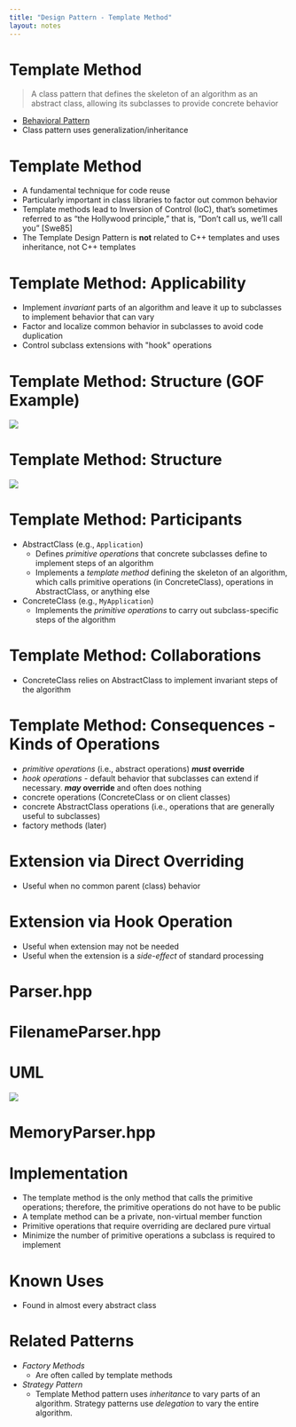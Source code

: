 ```yaml
---
title: "Design Pattern - Template Method"
layout: notes
---
```


[behavioral]: https://mdecker.net/notes/software-architecture/design-patterns/intro.html#/24


[motivation]: /images/design-patterns/template-method/template-method-gof-update.svg
[structure]:  /images/design-patterns/template-method/template-method.svg
[parser]:     /images/design-patterns/template-method/template-parser.svg

# Template Method
> A class pattern that defines the skeleton of an algorithm as an abstract class, allowing its subclasses to provide concrete behavior

* [Behavioral Pattern][behavioral]
* Class pattern uses generalization/inheritance

# Template Method
* A fundamental technique for code reuse
* Particularly important in class libraries to factor out common behavior
* Template methods lead to Inversion of Control (IoC), that’s sometimes referred to as “the Hollywood principle,” that is, “Don’t call us, we’ll call you” [Swe85]
* The Template Design Pattern is **not** related to C++ templates and uses inheritance, not C++ templates

# Template Method: Applicability
* Implement *invariant* parts of an algorithm and leave it up to subclasses to implement behavior that can vary
* Factor and localize common behavior in subclasses to avoid code duplication
* Control subclass extensions with "hook" operations

# Template Method: Structure (GOF Example)
![][motivation]

# Template Method: Structure
![][structure]

# Template Method: Participants
* AbstractClass (e.g., `Application`)
    * Defines *primitive operations* that concrete subclasses define to implement steps of an algorithm
    * Implements a *template method* defining the skeleton of an algorithm, which calls primitive operations (in ConcreteClass), operations in AbstractClass, or anything else
* ConcreteClass (e.g., `MyApplication`)
    * Implements the *primitive operations* to carry out subclass-specific steps of the algorithm

# Template Method: Collaborations
* ConcreteClass relies on AbstractClass to implement invariant steps of the algorithm

# Template Method: Consequences - Kinds of Operations
* *primitive operations* (i.e., abstract operations) ***must* override**
* *hook operations* - default behavior that subclasses can extend if necessary. ***may* override** and often does nothing
* concrete operations (ConcreteClass or on client classes)
* concrete AbstractClass operations (i.e., operations that are generally useful to subclasses)
* factory methods (later)

# Extension via Direct Overriding
<script src="https://gist.github.com/mjdecker/0ebc4a6dfddaf87332b357beb079c075.js?file=DirectOverriding.cpp"></script>

* Useful when no common parent (class) behavior

# Extension via Hook Operation
<script src="https://gist.github.com/mjdecker/0ebc4a6dfddaf87332b357beb079c075.js?file=HookOperation.cpp"></script>

* Useful when extension may not be needed
* Useful when the extension is a *side-effect* of standard processing 

# Parser.hpp
<script class="smaller" src="https://gist.github.com/mjdecker/0ebc4a6dfddaf87332b357beb079c075.js?file=Parser.hpp"></script>

# FilenameParser.hpp
<script class="medium" src="https://gist.github.com/mjdecker/0ebc4a6dfddaf87332b357beb079c075.js?file=FilenameParser.hpp"></script>

# UML
![][parser]

# MemoryParser.hpp
<script src="https://gist.github.com/mjdecker/0ebc4a6dfddaf87332b357beb079c075.js?file=MemoryParser.hpp"></script>

# Implementation
* The template method is the only method that calls the primitive operations; therefore, the primitive operations do not have to be public
* A template method can be a private, non-virtual member function
* Primitive operations that require overriding are declared pure virtual
* Minimize the number of primitive operations a subclass is required to implement

# Known Uses
* Found in almost every abstract class

# Related Patterns
* *Factory Methods*  
    * Are often called by template methods  
* *Strategy Pattern*
    * Template Method pattern uses *inheritance* to vary parts of an algorithm. Strategy patterns use *delegation* to vary the entire algorithm.
